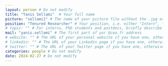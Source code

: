 ```yaml
---
layout: person # Do not modify
title: "Yanis Sellami"  # Your full name
picture: "sellami1" # The name of your picture file without the .jpg extension
position: "Tenured Researcher" # Your position, i.e. either "Intern", "PhD Student", "Postdoc" or "Tenured Researcher"
# topic: "" # For interns, PhD students and postdocs, briefly describe your research topic (tenured researchers should remove this line)
mail: "yanis.sellami" # The first part of yor @cea.fr address
# website: "" # The URL of your personal website if you have one, otherwise remove the line
# linkedin: "" # The URL of your Linkedin page if you have one, otherwise remove the line
# twitter: "" # The URL of your Twitter page if you have one, otherwise remove the line (by the way, Twitter is a great way to discuss with other researchers around the world)
categories: people # Do not modify
date: 2024-02-27 # Do not modify
---
```

